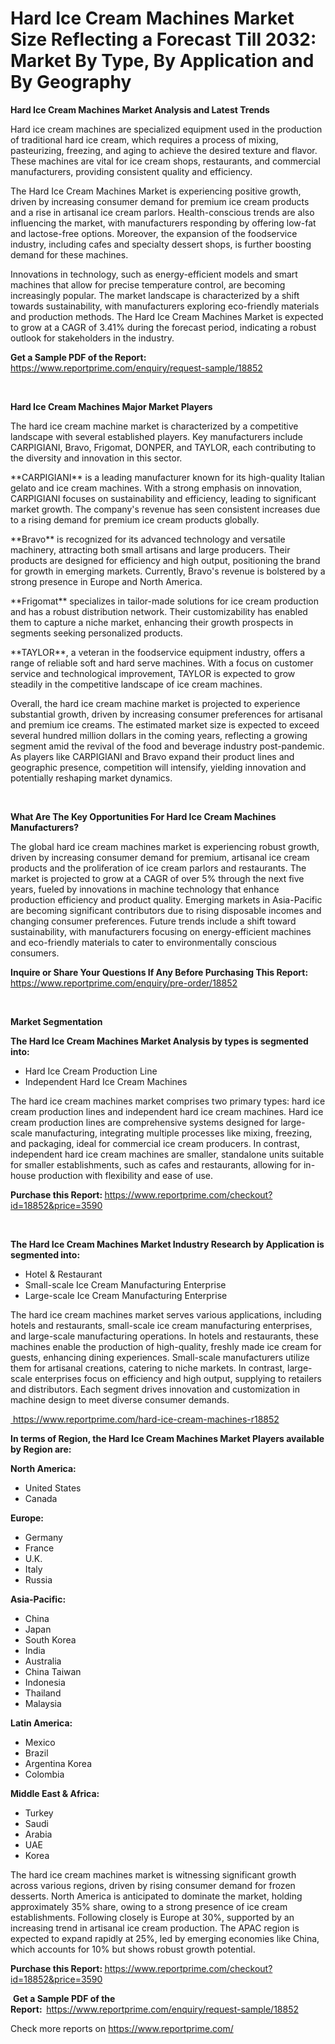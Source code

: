 <p><h1>Hard Ice Cream Machines Market Size Reflecting a Forecast Till 2032: Market By Type, By Application and By Geography</h1></p><p><strong>Hard Ice Cream Machines Market Analysis and Latest Trends</strong></p>
<p><p>Hard ice cream machines are specialized equipment used in the production of traditional hard ice cream, which requires a process of mixing, pasteurizing, freezing, and aging to achieve the desired texture and flavor. These machines are vital for ice cream shops, restaurants, and commercial manufacturers, providing consistent quality and efficiency.</p><p>The Hard Ice Cream Machines Market is experiencing positive growth, driven by increasing consumer demand for premium ice cream products and a rise in artisanal ice cream parlors. Health-conscious trends are also influencing the market, with manufacturers responding by offering low-fat and lactose-free options. Moreover, the expansion of the foodservice industry, including cafes and specialty dessert shops, is further boosting demand for these machines.</p><p>Innovations in technology, such as energy-efficient models and smart machines that allow for precise temperature control, are becoming increasingly popular. The market landscape is characterized by a shift towards sustainability, with manufacturers exploring eco-friendly materials and production methods. The Hard Ice Cream Machines Market is expected to grow at a CAGR of 3.41% during the forecast period, indicating a robust outlook for stakeholders in the industry.</p></p>
<p><strong>Get a Sample PDF of the Report:&nbsp;</strong> <a href="https://www.reportprime.com/enquiry/request-sample/18852?utm_campaign=3028&utm_medium=2&utm_source=Github&utm_content=ia&utm_term=19032025&utm_id=hard-ice-cream-machines">https://www.reportprime.com/enquiry/request-sample/18852</a></p>
<p>&nbsp;</p>
<p><strong>Hard Ice Cream Machines Major Market Players</strong></p>
<p><p>The hard ice cream machine market is characterized by a competitive landscape with several established players. Key manufacturers include CARPIGIANI, Bravo, Frigomat, DONPER, and TAYLOR, each contributing to the diversity and innovation in this sector.</p><p>**CARPIGIANI** is a leading manufacturer known for its high-quality Italian gelato and ice cream machines. With a strong emphasis on innovation, CARPIGIANI focuses on sustainability and efficiency, leading to significant market growth. The company's revenue has seen consistent increases due to a rising demand for premium ice cream products globally.</p><p>**Bravo** is recognized for its advanced technology and versatile machinery, attracting both small artisans and large producers. Their products are designed for efficiency and high output, positioning the brand for growth in emerging markets. Currently, Bravo's revenue is bolstered by a strong presence in Europe and North America.</p><p>**Frigomat** specializes in tailor-made solutions for ice cream production and has a robust distribution network. Their customizability has enabled them to capture a niche market, enhancing their growth prospects in segments seeking personalized products.</p><p>**TAYLOR**, a veteran in the foodservice equipment industry, offers a range of reliable soft and hard serve machines. With a focus on customer service and technological improvement, TAYLOR is expected to grow steadily in the competitive landscape of ice cream machines.</p><p>Overall, the hard ice cream machine market is projected to experience substantial growth, driven by increasing consumer preferences for artisanal and premium ice creams. The estimated market size is expected to exceed several hundred million dollars in the coming years, reflecting a growing segment amid the revival of the food and beverage industry post-pandemic. As players like CARPIGIANI and Bravo expand their product lines and geographic presence, competition will intensify, yielding innovation and potentially reshaping market dynamics.</p></p>
<p>&nbsp;</p>
<p><strong>What Are The Key Opportunities For Hard Ice Cream Machines Manufacturers?</strong></p>
<p><p>The global hard ice cream machines market is experiencing robust growth, driven by increasing consumer demand for premium, artisanal ice cream products and the proliferation of ice cream parlors and restaurants. The market is projected to grow at a CAGR of over 5% through the next five years, fueled by innovations in machine technology that enhance production efficiency and product quality. Emerging markets in Asia-Pacific are becoming significant contributors due to rising disposable incomes and changing consumer preferences. Future trends include a shift toward sustainability, with manufacturers focusing on energy-efficient machines and eco-friendly materials to cater to environmentally conscious consumers.</p></p>
<p><strong>Inquire or Share Your Questions If Any Before Purchasing This Report:</strong> <a href="https://www.reportprime.com/enquiry/pre-order/18852?utm_campaign=3028&utm_medium=2&utm_source=Github&utm_content=ia&utm_term=19032025&utm_id=hard-ice-cream-machines">https://www.reportprime.com/enquiry/pre-order/18852</a></p>
<p>&nbsp;</p>
<p><strong>Market Segmentation</strong></p>
<p><strong>The Hard Ice Cream Machines Market Analysis by types is segmented into:</strong></p>
<p><ul><li>Hard Ice Cream Production Line</li><li>Independent Hard Ice Cream Machines</li></ul></p>
<p><p>The hard ice cream machines market comprises two primary types: hard ice cream production lines and independent hard ice cream machines. Hard ice cream production lines are comprehensive systems designed for large-scale manufacturing, integrating multiple processes like mixing, freezing, and packaging, ideal for commercial ice cream producers. In contrast, independent hard ice cream machines are smaller, standalone units suitable for smaller establishments, such as cafes and restaurants, allowing for in-house production with flexibility and ease of use.</p></p>
<p><strong>Purchase this Report:&nbsp;</strong><a href="https://www.reportprime.com/checkout?id=18852&price=3590&utm_campaign=3028&utm_medium=2&utm_source=Github&utm_content=ia&utm_term=19032025&utm_id=hard-ice-cream-machines">https://www.reportprime.com/checkout?id=18852&price=3590</a></p>
<p>&nbsp;</p>
<p><strong>The Hard Ice Cream Machines Market Industry Research by Application is segmented into:</strong></p>
<p><ul><li>Hotel & Restaurant</li><li>Small-scale Ice Cream Manufacturing Enterprise</li><li>Large-scale Ice Cream Manufacturing Enterprise</li></ul></p>
<p><p>The hard ice cream machines market serves various applications, including hotels and restaurants, small-scale ice cream manufacturing enterprises, and large-scale manufacturing operations. In hotels and restaurants, these machines enable the production of high-quality, freshly made ice cream for guests, enhancing dining experiences. Small-scale manufacturers utilize them for artisanal creations, catering to niche markets. In contrast, large-scale enterprises focus on efficiency and high output, supplying to retailers and distributors. Each segment drives innovation and customization in machine design to meet diverse consumer demands.</p></p>
<p><a href="https://www.reportprime.com/hard-ice-cream-machines-r18852?utm_campaign=3028&utm_medium=2&utm_source=Github&utm_content=ia&utm_term=19032025&utm_id=hard-ice-cream-machines">&nbsp;https://www.reportprime.com/hard-ice-cream-machines-r18852</a></p>
<p><strong>In terms of Region, the Hard Ice Cream Machines Market Players available by Region are:</strong></p>
<p>
    <p> <strong> North America: </strong>
        <ul>
            <li>United States</li>
            <li>Canada</li>
        </ul>
        </p> 
    <p> <strong> Europe: </strong>
        <ul>
            <li>Germany</li>
            <li>France</li>
            <li>U.K.</li>
            <li>Italy</li>
            <li>Russia</li>
        </ul>
        </p> 
    <p> <strong> Asia-Pacific: </strong>
        <ul>
            <li>China</li>
            <li>Japan</li>
            <li>South Korea</li>
            <li>India</li>
            <li>Australia</li>
            <li>China Taiwan</li>
            <li>Indonesia</li>
            <li>Thailand</li>
            <li>Malaysia</li>
        </ul>
        </p> 
    <p> <strong> Latin America: </strong>
        <ul>
            <li>Mexico</li>
            <li>Brazil</li>
            <li>Argentina Korea</li>
            <li>Colombia</li>
        </ul>
        </p> 
    <p> <strong> Middle East & Africa: </strong>
        <ul>
            <li>Turkey</li>
            <li>Saudi</li>
            <li>Arabia</li>
            <li>UAE</li>
            <li>Korea</li>
        </ul>
    </p>
    </p>
<p><p>The hard ice cream machines market is witnessing significant growth across various regions, driven by rising consumer demand for frozen desserts. North America is anticipated to dominate the market, holding approximately 35% share, owing to a strong presence of ice cream establishments. Following closely is Europe at 30%, supported by an increasing trend in artisanal ice cream production. The APAC region is expected to expand rapidly at 25%, led by emerging economies like China, which accounts for 10% but shows robust growth potential.</p></p>
<p><strong>Purchase this Report: </strong><a href="https://www.reportprime.com/checkout?id=18852&price=3590&utm_campaign=3028&utm_medium=2&utm_source=Github&utm_content=ia&utm_term=19032025&utm_id=hard-ice-cream-machines">https://www.reportprime.com/checkout?id=18852&price=3590</a></p>
<p>&nbsp;<strong>Get a Sample PDF of the Report:&nbsp;&nbsp;</strong><a href="https://www.reportprime.com/enquiry/request-sample/18852?utm_campaign=3028&utm_medium=2&utm_source=Github&utm_content=ia&utm_term=19032025&utm_id=hard-ice-cream-machines">https://www.reportprime.com/enquiry/request-sample/18852</a></p>
<p><strong></strong></p>
<p>Check more reports on <a href="https://www.reportprime.com/?utm_campaign=3028&utm_medium=2&utm_source=Github&utm_content=ia&utm_term=19032025&utm_id=hard-ice-cream-machines">https://www.reportprime.com/</a></p>